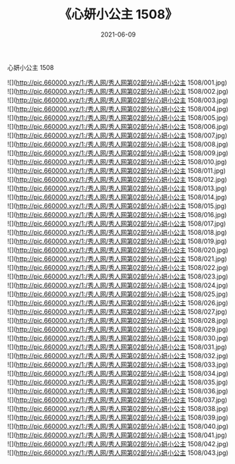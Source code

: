 ﻿---
layout: post
title:  《心妍小公主 1508》
date:   2021-06-09
img: http://pic.660000.xyz/1:/秀人网/秀人网第02部分/心妍小公主 1508/000.jpg
categories: [美女, 清纯, 唯美]
---

心妍小公主 1508

  ![](http://pic.660000.xyz/1:/秀人网/秀人网第02部分/心妍小公主 1508/001.jpg) <br> ![](http://pic.660000.xyz/1:/秀人网/秀人网第02部分/心妍小公主 1508/002.jpg) <br> ![](http://pic.660000.xyz/1:/秀人网/秀人网第02部分/心妍小公主 1508/003.jpg) <br> ![](http://pic.660000.xyz/1:/秀人网/秀人网第02部分/心妍小公主 1508/004.jpg) <br> ![](http://pic.660000.xyz/1:/秀人网/秀人网第02部分/心妍小公主 1508/005.jpg) <br> ![](http://pic.660000.xyz/1:/秀人网/秀人网第02部分/心妍小公主 1508/006.jpg) <br> ![](http://pic.660000.xyz/1:/秀人网/秀人网第02部分/心妍小公主 1508/007.jpg) <br> ![](http://pic.660000.xyz/1:/秀人网/秀人网第02部分/心妍小公主 1508/008.jpg) <br> ![](http://pic.660000.xyz/1:/秀人网/秀人网第02部分/心妍小公主 1508/009.jpg) <br> ![](http://pic.660000.xyz/1:/秀人网/秀人网第02部分/心妍小公主 1508/010.jpg) <br> ![](http://pic.660000.xyz/1:/秀人网/秀人网第02部分/心妍小公主 1508/011.jpg) <br> ![](http://pic.660000.xyz/1:/秀人网/秀人网第02部分/心妍小公主 1508/012.jpg) <br> ![](http://pic.660000.xyz/1:/秀人网/秀人网第02部分/心妍小公主 1508/013.jpg) <br> ![](http://pic.660000.xyz/1:/秀人网/秀人网第02部分/心妍小公主 1508/014.jpg) <br> ![](http://pic.660000.xyz/1:/秀人网/秀人网第02部分/心妍小公主 1508/015.jpg) <br> ![](http://pic.660000.xyz/1:/秀人网/秀人网第02部分/心妍小公主 1508/016.jpg) <br> ![](http://pic.660000.xyz/1:/秀人网/秀人网第02部分/心妍小公主 1508/017.jpg) <br> ![](http://pic.660000.xyz/1:/秀人网/秀人网第02部分/心妍小公主 1508/018.jpg) <br> ![](http://pic.660000.xyz/1:/秀人网/秀人网第02部分/心妍小公主 1508/019.jpg) <br> ![](http://pic.660000.xyz/1:/秀人网/秀人网第02部分/心妍小公主 1508/020.jpg) <br> ![](http://pic.660000.xyz/1:/秀人网/秀人网第02部分/心妍小公主 1508/021.jpg) <br> ![](http://pic.660000.xyz/1:/秀人网/秀人网第02部分/心妍小公主 1508/022.jpg) <br> ![](http://pic.660000.xyz/1:/秀人网/秀人网第02部分/心妍小公主 1508/023.jpg) <br> ![](http://pic.660000.xyz/1:/秀人网/秀人网第02部分/心妍小公主 1508/024.jpg) <br> ![](http://pic.660000.xyz/1:/秀人网/秀人网第02部分/心妍小公主 1508/025.jpg) <br> ![](http://pic.660000.xyz/1:/秀人网/秀人网第02部分/心妍小公主 1508/026.jpg) <br> ![](http://pic.660000.xyz/1:/秀人网/秀人网第02部分/心妍小公主 1508/027.jpg) <br> ![](http://pic.660000.xyz/1:/秀人网/秀人网第02部分/心妍小公主 1508/028.jpg) <br> ![](http://pic.660000.xyz/1:/秀人网/秀人网第02部分/心妍小公主 1508/029.jpg) <br> ![](http://pic.660000.xyz/1:/秀人网/秀人网第02部分/心妍小公主 1508/030.jpg) <br> ![](http://pic.660000.xyz/1:/秀人网/秀人网第02部分/心妍小公主 1508/031.jpg) <br> ![](http://pic.660000.xyz/1:/秀人网/秀人网第02部分/心妍小公主 1508/032.jpg) <br> ![](http://pic.660000.xyz/1:/秀人网/秀人网第02部分/心妍小公主 1508/033.jpg) <br> ![](http://pic.660000.xyz/1:/秀人网/秀人网第02部分/心妍小公主 1508/034.jpg) <br> ![](http://pic.660000.xyz/1:/秀人网/秀人网第02部分/心妍小公主 1508/035.jpg) <br> ![](http://pic.660000.xyz/1:/秀人网/秀人网第02部分/心妍小公主 1508/036.jpg) <br> ![](http://pic.660000.xyz/1:/秀人网/秀人网第02部分/心妍小公主 1508/037.jpg) <br> ![](http://pic.660000.xyz/1:/秀人网/秀人网第02部分/心妍小公主 1508/038.jpg) <br> ![](http://pic.660000.xyz/1:/秀人网/秀人网第02部分/心妍小公主 1508/039.jpg) <br> ![](http://pic.660000.xyz/1:/秀人网/秀人网第02部分/心妍小公主 1508/040.jpg) <br> ![](http://pic.660000.xyz/1:/秀人网/秀人网第02部分/心妍小公主 1508/041.jpg) <br> ![](http://pic.660000.xyz/1:/秀人网/秀人网第02部分/心妍小公主 1508/042.jpg) <br> ![](http://pic.660000.xyz/1:/秀人网/秀人网第02部分/心妍小公主 1508/043.jpg) <br>